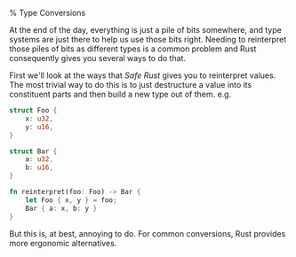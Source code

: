 % Type Conversions

At the end of the day, everything is just a pile of bits somewhere, and type
systems are just there to help us use those bits right. Needing to reinterpret
those piles of bits as different types is a common problem and Rust consequently
gives you several ways to do that.

First we'll look at the ways that *Safe Rust* gives you to reinterpret values.
The most trivial way to do this is to just destructure a value into its
constituent parts and then build a new type out of them. e.g.

```rust
struct Foo {
    x: u32,
    y: u16,
}

struct Bar {
    a: u32,
    b: u16,
}

fn reinterpret(foo: Foo) -> Bar {
    let Foo { x, y } = foo;
    Bar { a: x, b: y }
}
```

But this is, at best, annoying to do. For common conversions, Rust provides
more ergonomic alternatives.

